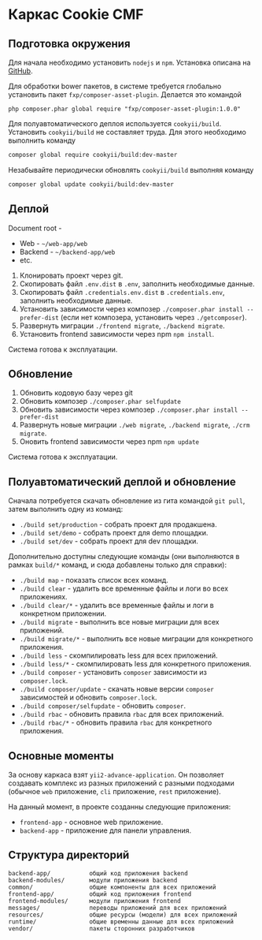 # Каркас Cookie CMF

## Подготовка окружения

Для начала необходимо установить `nodejs` и `npm`. Установка описана на [GitHub](https://github.com/joyent/node/wiki/Installation).

Для обработки bower пакетов, в системе требуется глобально установить пакет `fxp/composer-asset-plugin`. Делается это командой
```
php composer.phar global require "fxp/composer-asset-plugin:1.0.0"
```
Для полуавтоматического деплоя используется `cookyii/build`. Установить `cookyii/build` не составляет труда.
Для этого необходимо выполнить команду
```bash
composer global require cookyii/build:dev-master
```

Незабывайте периодически обновлять `cookyii/build` выполняя команду
```bash
composer global update cookyii/build:dev-master
```

## Деплой

Document root -
* Web - `~/web-app/web`
* Backend - `~/backend-app/web`
* etc.

1. Клонировать проект через git.
2. Скопировать файл `.env.dist` в `.env`, заполнить необходимые данные.
3. Скопировать файл `.credentials.env.dist` в `.credentials.env`, заполнить необходимые данные.
4. Установить зависимости через композер `./composer.phar install --prefer-dist` (если нет композера, установить через `./getcomposer`).
5. Развернуть миграции `./frontend migrate`, `./backend migrate`.
6. Установить frontend зависимости через npm `npm install`.

Система готова к эксплуатации.

## Обновление

1. Обновить кодовую базу через git
2. Обновить композер `./composer.phar selfupdate`
3. Обновить зависимости через композер `./composer.phar install --prefer-dist`
4. Развернуть новые миграции `./web migrate`, `./backend migrate`, `./crm migrate`.
5. Оновить frontend зависимости через npm `npm update`

Система готова к эксплуатации.

## Полуавтоматический деплой и обновление

Сначала потребуется скачать обновление из гита командой `git pull`, затем выполнить одну из команд:
* `./build set/production` - собрать проект для продакшена.
* `./build set/demo` - собрать проект для demo площадки.
* `./build set/dev` - собрать проект для dev площадки.

Дополнительно доступны следующие команды (они выполняются в рамках `build/*` команд, и сюда добавлены только для справки):
* `./build map` - показать список всех команд.
* `./build clear` - удалить все временные файлы и логи во всех приложениях.
* `./build clear/*` - удалить все временные файлы и логи в конкретном приложении.
* `./build migrate` - выполнить все новые миграции для всех приложений.
* `./build migrate/*` - выполнить все новые миграции для конкретного приложения.
* `./build less` - скомпилировать less для всех приложений.
* `./build less/*` - скомпилировать less для конкретного приложения.
* `./build composer` - установить `composer` зависимости из `composer.lock`.
* `./build composer/update` - скачать новые версии `composer` зависимостей и обновить `composer.lock`.
* `./build composer/selfupdate` - обновить `composer`.
* `./build rbac` - обновить правила `rbac` для всех приложений.
* `./build rbac/*` - обновить правила `rbac` для конкретного приложения.

## Основные моменты

За основу каркаса взят `yii2-advance-application`.
Он позволяет создавать комплекс из разных приложений с разными подходами
(обычное `web` приложение, `cli` приложение, `rest` приложение).

На данный момент, в проекте созданны следующие приложения:
* `frontend-app` - основное web приложение.
* `backend-app` - приложение для панели управления.

## Структура директорий

```
backend-app/           общий код приложения backend
backend-modules/       модули приложения backend
common/                общие компоненты для всех приложений
frontend-app/          общий код приложения frontend
frontend-modules/      модули приложения frontend
messages/              переводы приложений для всех приложений
resources/             общие ресурсы (модели) для всех приложений
runtime/               общие временны данные для всех приложений
vendor/                пакеты сторонних разработчиков
```
